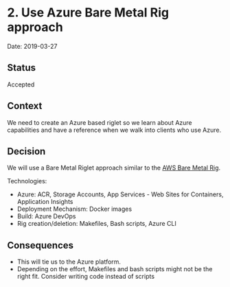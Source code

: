 # 2. Use Azure Bare Metal Rig approach

Date: 2019-03-27

## Status

Accepted

## Context

We need to create an Azure based riglet so we learn about Azure capabilities and have a reference when we walk into clients who use Azure.

## Decision

We will use a Bare Metal Riglet approach similar to the [AWS Bare Metal Rig](https://github.com/buildit/digitalrig-metal-aws).  

Technologies:

* Azure: ACR, Storage Accounts, App Services - Web Sites for Containers, Application Insights
* Deployment Mechanism: Docker images
* Build: Azure DevOps
* Rig creation/deletion: Makefiles, Bash scripts, Azure CLI

## Consequences

* This will tie us to the Azure platform.
* Depending on the effort, Makefiles and bash scripts might not be the right fit.  Consider writing code instead of scripts
